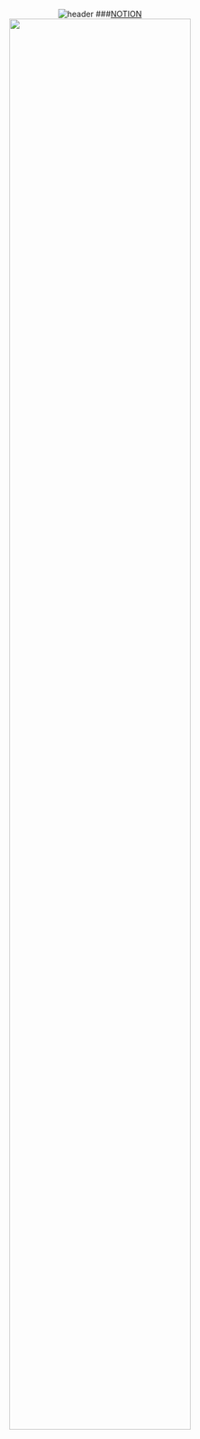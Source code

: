 <div align="center">
  
![header](https://capsule-render.vercel.app/api?type=shark&color=gradient&text=%20hello👋%20%20&height=200&fontSize=100)
###[NOTION](https://rightful-yarn-52a.notion.site/Unity-98c4af0304004532908acdb4b9b4b456)
<img width="80%" src="https://user-images.githubusercontent.com/52882799/209620253-7a5ffe29-ae79-4539-802c-6c92e8869d31.png"/>


